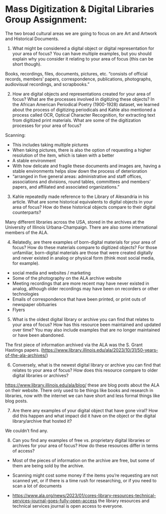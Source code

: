 # Mass Digitization & Digital Libraries Group Assignment:

The two broad cultural areas we are going to focus on are Art and Artwork and Historical Documents.

1. What might be considered a digital object or digital representation for your area of focus? You can have multiple examples, but you should explain why you consider it relating to your area of focus (this can be short though).

Books, recordings, files, documents, pictures, etc.
“consists of official records, members’ papers, correspondence, publications, photographs, audiovisual recordings, and scrapbooks.”


2. How are digital objects and representations created for your area of focus? What are the processes involved in digitizing these objects? In the African American Periodical Poetry (1900-1928) dataset, we learned about the process of digitizing periodicals and Kahle also mentioned a process called OCR, Optical Character Recognition, for extracting text from digitized print materials. What are some of the digitization processes for your area of focus?


Scanning:
- This includes taking multiple pictures
- When taking pictures, there is also the option of requesting a higher resolution of the item, which is taken with a better 
- A stable environment
- With how delicate and fragile these documents and images are, having a stable environments helps slow down the process of deterioration
- “arranged in five general areas: administrative and staff offices, associations and divisions, round tables, committees and members’ papers, and affiliated and associated organizations.”


3. Kahle repeatedly made reference to the Library of Alexandria in his article. What are some historical equivalents to digital objects in your area of focus? How do these historical objects compare to their digital counterparts?

Many different libraries across the USA, stored in the archives at the University of Illinois Urbana-Champaign. There are also some international members of the ALA. 

4. Relatedly, are there examples of born-digital materials for your area of focus? How do these materials compare to digitized objects? For those unfamiliar, born-digital materials are those that were created digitally and never existed in analog or physical form (think most social media, for example).
- social media and websites / marketing
- Some of the photography on the ALA archive website
- Meeting recordings that are more recent may have never existed in analog, although older recordings may have been on recorders or other technologies
- Emails of correspondence that have been printed, or print outs of newspaper obituaries 
- Flyers

5. What is the oldest digital library or archive you can find that relates to your area of focus? How has this resource been maintained and updated over time? You may also include examples that are no longer maintained or have been abandoned.

The first piece of information archived via the ALA was the S. Grant Hastings papers. (https://www.library.illinois.edu/ala/2023/10/31/50-years-of-the-ala-archives/)

6. Conversely, what is the newest digital library or archive you can find that relates to your area of focus? How does this resource compare to older digital libraries or archives?

https://www.library.illinois.edu/ala/blog/ these are blog posts about the ALA on their website. There only used to be things like books and research in libraries, now with the internet we can have short and less formal things like blog posts. 

7. Are there any examples of your digital object that have gone viral? How did this happen and what impact did it have on the object or the digital library/archive that hosted it?

We couldn’t find any. 

8. Can you find any examples of free vs. proprietary digital libraries or archives for your area of focus? How do these resources differ in terms of access?
- Most of the pieces of information on the archive are free, but some of them are being sold by the archive. 
- Scanning might cost some money if the items you’re requesting are not scanned yet, or if there is a time rush for researching, or if you need to scan a lot of documents

- https://www.ala.org/news/2023/01/cores-library-resources-technical-services-journal-goes-fully-open-access the library resources and technical services journal is open access to everyone. 
